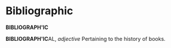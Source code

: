 # Bibliographic

**BIBLIOGRAPH'IC**

**BIBLIOGRAPH'IC**AL, _adjective_ Pertaining to the history of books.